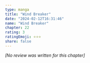 ```yaml
---
type: manga
title: "Wind Breaker"
date: "2024-02-12T16:31:46"
name: "Wind Breaker"
chapter: 22
rating: 3
ratingEmoji: ⭐️⭐️⭐️
share: false
---
```


*[No review was written for this chapter]*
